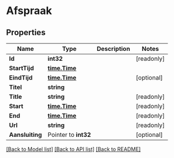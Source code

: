 # Afspraak

## Properties

Name | Type | Description | Notes
------------ | ------------- | ------------- | -------------
**Id** | **int32** |  | [readonly] 
**StartTijd** | [**time.Time**](time.Time.md) |  | 
**EindTijd** | [**time.Time**](time.Time.md) |  | [optional] 
**Titel** | **string** |  | 
**Title** | **string** |  | [readonly] 
**Start** | [**time.Time**](time.Time.md) |  | [readonly] 
**End** | [**time.Time**](time.Time.md) |  | [readonly] 
**Url** | **string** |  | [readonly] 
**Aansluiting** | Pointer to **int32** |  | [optional] 

[[Back to Model list]](../README.md#documentation-for-models) [[Back to API list]](../README.md#documentation-for-api-endpoints) [[Back to README]](../README.md)


